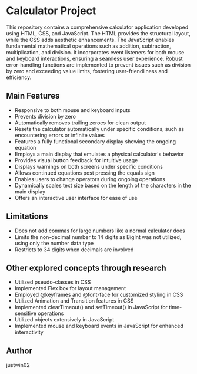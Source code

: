 # Calculator Project

This repository contains a comprehensive calculator application developed using HTML, CSS, and JavaScript. The HTML provides the structural layout, while the CSS adds aesthetic enhancements. The JavaScript enables fundamental mathematical operations such as addition, subtraction, multiplication, and division. It incorporates event listeners for both mouse and keyboard interactions, ensuring a seamless user experience. Robust error-handling functions are implemented to prevent issues such as division by zero and exceeding value limits, fostering user-friendliness and efficiency.

## Main Features

- Responsive to both mouse and keyboard inputs
- Prevents division by zero
- Automatically removes trailing zeroes for clean output
- Resets the calculator automatically under specific conditions, such as encountering errors or infinite values
- Features a fully functional secondary display showing the ongoing equation
- Employs a main display that emulates a physical calculator's behavior
- Provides visual button feedback for intuitive usage
- Displays warnings on both screens under specific conditions
- Allows continued equations post pressing the equals sign
- Enables users to change operators during ongoing operations
- Dynamically scales text size based on the length of the characters in the main display
- Offers an interactive user interface for ease of use

## Limitations

- Does not add commas for large numbers like a normal calculator does
- Limits the non-decimal number to 14 digits as BigInt was not utilized, using only the number data type
- Restricts to 34 digits when decimals are involved

## Other explored concepts through research

- Utilized pseudo-classes in CSS
- Implemented Flex box for layout management
- Employed @keyframes and @font-face for customized styling in CSS
- Utilized Animation and Transition features in CSS
- Implemented clearTimeout() and setTimeout() in JavaScript for time-sensitive operations
- Utilized objects extensively in JavaScript
- Implemented mouse and keyboard events in JavaScript for enhanced interactivity

## Author

justwin02